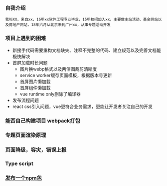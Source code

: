 ### 自我介绍
```
我叫XX，来自xx，16年xx软件工程专业毕业，15年校招加入xx，主要做主站活动、基金网站以及房地产网站，18年六月从北京来到广州xx，从事专题活动开发 
```
### 项目上遇到的困难
- 新接手代码需要重构文档缺失、注释不完整的代码、建立规范以及完善文档能极快解决
- 首屏加载时长问题
  - 图片换webp格式以及两倍图裁剪清晰度
  - service worker缓存页面模板，根据版本号更新
  - 首屏图片懒加载
  - 首屏组件懒加载
  - vue runtime only删除了编译器
- 发布流程问题
- react css引入问题，vue更符合业务需求，更能让开发者关注自己的开发

### 能否自己构建项目 webpack打包


### 专题页面渲染原理

### 页面降级，容灾，错误上报

### Type script

### [发布一个npm包](https://juejin.im/post/5b39e039e51d45587b483123)
